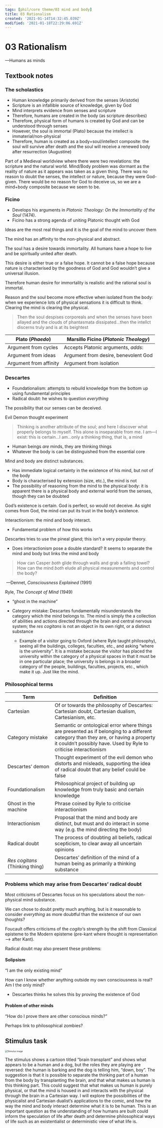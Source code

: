 ```yaml
---
tags: [phil/core theme/03 mind and body]
title: 03 Rationalism
created: '2021-01-14T14:32:45.039Z'
modified: '2021-01-18T22:29:06.691Z'
---
```


# 03 Rationalism

 —Humans as minds

## Textbook notes

### The scholastics

- Human knowledge primarily derived from the senses (Aristotle)
- Scripture is an infallible source of knowledge, given by God
- Mind interprets evidence from senses and scripture
- Therefore, humans are created in the body (as scripture describes)
- Therefore, physical form of humans is created by God and can be understood through senses
- However, the soul is immortal (Plato) because the intellect is immaterial/non-physical
- Therefore, human is created as a body+soul/intellect composite: the soul will survive after death and the soul will receive a renewed body after resurrection (Augustine)

Part of a Medieval worldview where there were two revelations: the scripture and the natural world. Mind/Body problem was dormant as the reality of nature as it appears was taken as a given thing. There was no reason to doubt the senses, the intellect or nature, because they were God-given. There would be no reason for God to deceive us, so we are a mind+body composite because we seem to be.

### Ficino

- Develops his arguments in *Platonic Theology: On the Immortality of the Soul* (1474).
- Ficino has a strong agenda of uniting Platonic thought with God

Ideas are the most real things and it is the goal of the mind to uncover them

The mind has an affinity to the non-physical and abstract.

The soul has a desire towards immortality. All humans have a hope to live and be spiritually united after death.

This desire is either true or a false hope. It cannot be a false hope because nature is characterised by the goodness of God and God wouldn’t give a universal illusion.

Therefore human desire for immortality is realistic and the rational soul is immortal. 

Reason and the soul become more effective when isolated from the body: when we experience lots of physical sensations it is difficult to think. Clearing the mind is clearing the physical.

> Then the soul despises corporeals and when the senses have been allayed and the clouds of phantasmata dissipated…then the intellct discerns truly and is at its beightest

| Plato (*Phaedo*)       | Marsillo Ficino (*Platonic Theology*) |
| ---------------------- | ------------------------------------- |
| Argument from cycles   | Accepts Platonic arguments, *adds*:   |
| Argument from ideas    | Argument from desire, benevolent God  |
| Argument from affinity | Argument from isolation               |

### Descartes

- Foundationalism: attempts to rebuild knowledge from the bottom up using fundamental principles
- Radical doubt: he wishes to question *everything*

The possibility that our senses can be deceived.

Evil Demon thought experiment

> Thinking is another attribute of the soul; and here I discover what properly belongs to myself. This alone is inseparable from me. I am—I exist: this is certain…I am…only a thinking thing, that is, a mind

- Human beings *are* minds, they are thinking things
- Whatever the body is can be distinguished from the essential core

Mind and body are distinct substances.

- Has immediate logical certainty in the existence of his mind, but not of the body
- Body is characterised by extension (size, etc.), the mind is not
- The possibility of reasoning from the mind to the physical body: it is apparent there is a physical body and external world from the senses, though they can be doubted

God’s existence is certain. God is perfect, so would not deceive. As sight comes from God, the mind can put its trust in the body’s existence.

Interactionism: the mind and body interact.

- Fundamental problem of how this works

Descartes tries to use the pineal gland; this isn’t a very popular theory.

- Does interactionism pose a double standard? It seems to separate the mind and body but links the mind and body

> How can Casper *both* glide through walls and grab a falling towel? How can the mind *both* elude all physical measurements and control the body?

​	—Dennet, *Consciousness Explained* (1991)

Ryle, *The Concept of Mind* (1949)

- “ghost in the machine”

- Category mistake: Descartes fundamentally misunderstands the category which the mind belongs to. The mind is simply the a collection of abilities and actions directed through the brain and central nervous system; the *res cogitans* is not an object in its own right, or a distinct substance
  - Example of a visitor going to Oxford (where Ryle taught philosophy), seeing all the buildings, colleges, faculties, etc., and asking “where is the university”. It is a mistake because the visitor has placed the university within the category of a physical spaces in that it must be in one particular place; the university is belongs in a broader category of the people, buildings, faculties, projects, etc., which make it up. Just like the mind.

### Philosophical terms

| Term                            | Definition                                                   |
| ------------------------------- | ------------------------------------------------------------ |
| Cartesian                       | Of or towards the philosophy of Descartes: Cartesian doubt, Cartesian dualism, Cartesianism, etc. |
| Category mistake                | Semantic or ontological error where things are presented as if belonging to a different category than they are, or having a property it couldn’t possibly have. Used by Ryle to criticise interactionism |
| Descartes’ demon                | Thought experiment of the evil demon who distorts and misleads, supporting the idea of radical doubt that any belief could be false |
| Foundationalism                 | Philosophical project of building up knowledge from truly basic and certain knowledge |
| Ghost in the machine            | Phrase coined by Ryle to criticise interactionism            |
| Interactionism                  | Proposal that the mind and body are distinct, but must and do interact in some way (e.g. the mind directing the body) |
| Radical doubt                   | The process of doubting all beliefs, radical scepticism, to clear away all uncertain opinions |
| *Res cogitans* (Thinking thing) | Descartes’ definition of the mind of a human being as primarily a thinking substance |

### Problems which may arise from Descartes’ radical doubt

Most criticisms of Descartes focus on his speculations about the non-physical mind substance.

We can chose to doubt pretty much anything, but is it reasonable to consider *everything* as more doubtful than the existence of our own thoughts?

Foucault offers criticisms of the *cogito*‘s strength by the shift from Classical episteme to the Modern episteme (pre-kant where thought is representation –> after Kant). 

Radical doubt may also present these problems:

#### Solipsism

“I am the only existing mind”

How can I know whether anything outside my own consciousness is real? Am I the only mind? 

- Descartes thinks he solves this by proving the existence of God

#### Problem of other minds

“How do I prove there are other conscious minds?”

Perhaps link to philosophical zombies?

## Stimulus task

<img src="../attachments/downboy.jpeg" alt="Stimulus image" style="zoom:50%;" />

The stimulus shows a cartoon titled “brain transplant” and shows what appears to be a human and a dog, but the roles they are playing are reversed: the human is barking and the dog is telling him, “down, boy”. The suggestion is that it is possible to separate the thinking part of a human from the body by transplanting the brain, and that what makes us human is this thinking part. This could suggest that what makes us human is purely physical, or that the mind is housed in and interacts with the physical through the brain in a Cartesian way. I will explore the possibilities of the physicalist and Cartesian dualist’s applications to the comic, and how the way the mind and body interact determine what it is to be human. This is an important question as the understanding of how humans are built could inform the speculation of life after death and determine philosophical ways of life such as an existentialist or deterministic view of what life is.

